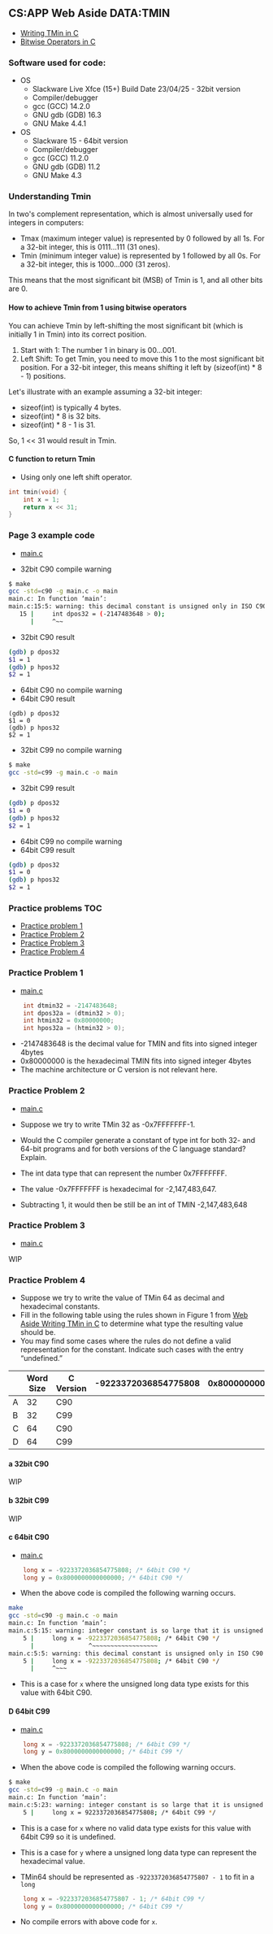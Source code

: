 ## CS:APP Web Aside DATA:TMIN

- [Writing TMin in C](http://csapp.cs.cmu.edu/3e/waside/waside-tmin.pdf)
- [Bitwise Operators in C](https://www.geeksforgeeks.org/bitwise-operators-in-c-cpp/)

### Software used for code:
- OS
    - Slackware Live Xfce (15+) Build Date 23/04/25 - 32bit version
    - Compiler/debugger
    - gcc (GCC) 14.2.0
    - GNU gdb (GDB) 16.3
    - GNU Make 4.4.1
- OS
    - Slackware 15 - 64bit version
    - Compiler/debugger
    - gcc (GCC) 11.2.0
    - GNU gdb (GDB) 11.2
    - GNU Make 4.3

### Understanding Tmin
In two's complement representation, which is almost universally used for integers in computers:

- Tmax (maximum integer value) is represented by 0 followed by all 1s. For a 32-bit integer, this is 0111...111 (31 ones).
- Tmin (minimum integer value) is represented by 1 followed by all 0s. For a 32-bit integer, this is 1000...000 (31 zeros).

This means that the most significant bit (MSB) of Tmin is 1, and all other bits are 0.

#### How to achieve Tmin from 1 using bitwise operators
You can achieve Tmin by left-shifting the most significant bit (which is initially 1 in Tmin) into its correct position.

1. Start with 1: The number 1 in binary is 00...001.
2. Left Shift: To get Tmin, you need to move this 1 to the most significant bit position. For a 32-bit integer, this means shifting it left by (sizeof(int) * 8 - 1) positions.

Let's illustrate with an example assuming a 32-bit integer:

- sizeof(int) is typically 4 bytes.
- sizeof(int) * 8 is 32 bits.
- sizeof(int) * 8 - 1 is 31.

So, 1 << 31 would result in Tmin.

#### C function to return Tmin
- Using only one left shift operator.
```c
int tmin(void) {
    int x = 1;
    return x << 31;
}
```

### Page 3 example code
- [main.c](./code/data_tmin/example/C90/main.c)

- 32bit C90 compile warning

```bash
$ make
gcc -std=c90 -g main.c -o main
main.c: In function ‘main’:
main.c:15:5: warning: this decimal constant is unsigned only in ISO C90
   15 |     int dpos32 = (-2147483648 > 0);
      |     ^~~

```
- 32bit C90 result

```bash
(gdb) p dpos32
$1 = 1
(gdb) p hpos32
$2 = 1
```
- 64bit C90 no compile warning
- 64bit C90 result
```
(gdb) p dpos32
$1 = 0
(gdb) p hpos32
$2 = 1
```


- 32bit C99 no compile warning

```bash
$ make
gcc -std=c99 -g main.c -o main
```

- 32bit C99 result

```bash
(gdb) p dpos32
$1 = 0
(gdb) p hpos32
$2 = 1
```
- 64bit C99 no compile warning
- 64bit C99 result
```bash
(gdb) p dpos32
$1 = 0
(gdb) p hpos32
$2 = 1
```

### Practice problems TOC

- [Practice problem 1](#practice-problem-1)
- [Practice Problem 2](#practice-problem-2)
- [Practice Problem 3](#practice-problem-3)
- [Practice Problem 4](#practice-problem-4)


### Practice Problem 1

- [main.c](../webasides/code/data_tmin/problem1/C90/main.c)

```c
    int dtmin32 = -2147483648;
    int dpos32a = (dtmin32 > 0);
    int htmin32 = 0x80000000;
    int hpos32a = (htmin32 > 0);
```

- -2147483648 is the decimal value for TMIN and fits into signed integer 4bytes
- 0x80000000 is the hexadecimal TMIN fits into signed integer 4bytes
- The machine architecture or C version is not relevant here.

### Practice Problem 2

- [main.c](./code/data_tmin/problem2/main.c)

- Suppose we try to write TMin 32 as -0x7FFFFFFF-1. 
- Would the C compiler generate a constant of type int for both 32- and 64-bit programs and for both versions of the C language standard? Explain.

- The int data type that can represent the number 0x7FFFFFFF.

- The value -0x7FFFFFFF is hexadecimal for -2,147,483,647. 
- Subtracting 1, it would then be still be an int of TMIN -2,147,483,648 

### Practice Problem 3

- [main.c](./code/data_tmin/problem3/main.c)

WIP

### Practice Problem 4

- Suppose we try to write the value of TMin 64 as decimal and hexadecimal constants. 
- Fill in the following table using the rules shown in Figure 1 from [Web Aside Writing TMin in C](http://csapp.cs.cmu.edu/3e/waside/waside-tmin.pdf) to determine what type the resulting value should be. 
- You may find some cases where the rules do not define a valid representation for the constant. Indicate such cases
with the entry “undefined.”

||Word Size|C Version|-9223372036854775808|0x8000000000000000||
|---|---|---|---|---|---|
|A|32|C90|||
|B|32|C99|||
|C|64|C90|||
|D|64|C99|||

#### a 32bit C90
WIP

#### b 32bit C99
WIP

#### c 64bit C90

- [main.c](../webasides/code/data_tmin/problem4/64bit/C90/main.c)
```c
    long x = -9223372036854775808; /* 64bit C90 */
    long y = 0x8000000000000000; /* 64bit C90 */
```

- When the above code is compiled the following warning occurs.

```bash
make
gcc -std=c90 -g main.c -o main
main.c: In function ‘main’:
main.c:5:15: warning: integer constant is so large that it is unsigned
    5 |     long x = -9223372036854775808; /* 64bit C90 */
      |               ^~~~~~~~~~~~~~~~~~~
main.c:5:5: warning: this decimal constant is unsigned only in ISO C90
    5 |     long x = -9223372036854775808; /* 64bit C90 */
      |     ^~~~

```

- This is a case for `x` where the unsigned long data type exists for this value with 64bit C90.

#### D 64bit C99

- [main.c](../webasides/code/data_tmin/problem4/64bit/C99/main.c)
```c
    long x = -9223372036854775808; /* 64bit C99 */
    long y = 0x8000000000000000; /* 64bit C99 */
```
- When the above code is compiled the following warning occurs.

```bash
$ make
gcc -std=c99 -g main.c -o main
main.c: In function ‘main’:
main.c:5:23: warning: integer constant is so large that it is unsigned
    5 |     long x = 9223372036854775808; /* 64bit C99 */
```
- This is a case for `x` where no valid data type exists for this value with 64bit C99 so it is undefined.
- This is a case for `y` where a unsigned long data type can represent the hexadecimal value.

- TMin64 should be represented as `-9223372036854775807 - 1` to fit in a `long`
```c
    long x = -9223372036854775807 - 1; /* 64bit C99 */
    long y = 0x8000000000000000; /* 64bit C99 */
```
- No compile errors with above code for `x`.